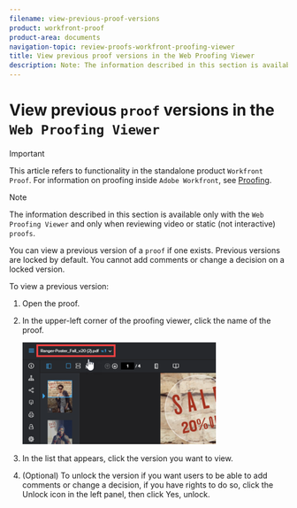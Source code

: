 ```yaml
---
filename: view-previous-proof-versions
product: workfront-proof
product-area: documents
navigation-topic: review-proofs-workfront-proofing-viewer
title: View previous proof versions in the Web Proofing Viewer
description: Note: The information described in this section is available only with the Web Proofing Viewer and only when reviewing video or static (not interactive) proofs.
---
```


# View previous `proof` versions in the `Web Proofing Viewer`

>[!IMPORTANT]
>
>This article refers to functionality in the standalone product `Workfront Proof`. For information on proofing inside `Adobe Workfront`, see [Proofing](../../../review-and-approve-work/proofing/proofing.md).

>[!NOTE]
>
>The information described in this section is available only with the `Web Proofing Viewer` and only when reviewing video or static (not interactive) `proofs`.

You can view a previous version of a `proof` if one exists. Previous versions are locked by default. You cannot add comments or change a decision on a locked version.

To view a previous version:

<ol> 
 <li value="1">Open the proof.</li> 
 <li value="2"> <p>In the upper-left corner of the <span>proofing viewer</span>, click the name of the proof.</p> <p> <img src="assets/phq-viewer-version-350x184.png" alt="phq_viewer_version.png" style="width: 350;height: 184;"> </p> </li> 
 <li value="3"> <p>In the list that appears, click the version you want to view.</p> </li> 
 <li value="4">(Optional) To unlock the version if you want users to be able to add comments or change a decision, if you have rights to do so, click the <span class="bold">Unlock</span> icon in the left panel, then click <span class="bold">Yes, unlock</span>. </li> 
</ol>


